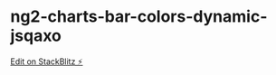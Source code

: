 # ng2-charts-bar-colors-dynamic-jsqaxo

[Edit on StackBlitz ⚡️](https://stackblitz.com/edit/ng2-charts-bar-colors-dynamic-jsqaxo)